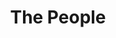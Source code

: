 ---
pid: CH53
title: The People
location_transcription: The outside wall of a gov't building
zipcode: '19103'
outside_phl: 
neighborhood: Rittenhouse Square,Avenue of The Arts,Logan Square,Fitler Square
age: '30'
age_range: 30-39
instagram: 
image_file_name: CH_53.jpg
proposal_transcription: Wet cement wall on a Saturday afternoon where passersby can
  write/imprint
topic: Art,Unity
topic_summary: 0, 0
type: Interactive,Mural
keywords_other: 
credit: Laura Oxenfeld
image_labels: Cement wall with inscriptions such as //:)// and //SAM//
twitter: LOXTalks
facebook: 
permalink: "/monuments/ch53/"
layout: item-page
---